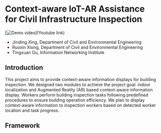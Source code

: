 # Context-aware IoT-AR Assistance for Civil Infrastructure Inspection

[![Demo video](XX)](Youtube link)

- Jinding Xing, Department of Civil and Environmental Engineering
- Ruoxin Xiong, Department of Civil and Environmental Engineering
- Tingxuan Gu, Information Networking Institute

## Introduction

This project aims to provide context-aware information displays for building inspection. We designed two modules to achieve the project goal: indoor localization and
Augmented Reality (AR) based context-aware information display. Workers perform building inspection tasks following predefined procedures to ensure building operation
efficiency. We plan to display context-aware information to inspection workers based on detected worker location and task progress.

## Framework
